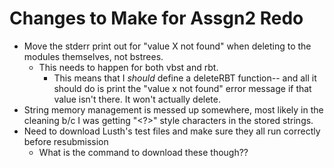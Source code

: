 # Changes to Make for Assgn2 Redo+ Move the stderr print out for "value X not found" when deleting to the modules themselves, not bstrees.  + This needs to happen for both vbst and rbt.    + This means that I *should* define a deleteRBT function-- and all it should do is print the "value x not found" error message if that value isn't there.  It won't actually delete.+ String memory management is messed up somewhere, most likely in the cleaning b/c I was getting "<?>" style characters in the stored strings.+ Need to download Lusth's test files and make sure they all run correctly before resubmission  + What is the command to download these though??
